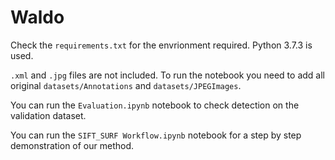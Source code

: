 # Waldo

Check the `requirements.txt` for the envrionment required. Python 3.7.3 is used.

`.xml` and `.jpg` files are not included. To run the notebook you need to add all original `datasets/Annotations` and `datasets/JPEGImages`.

You can run the `Evaluation.ipynb` notebook to check detection on the validation dataset.

You can run the `SIFT_SURF Workflow.ipynb` notebook for a step by step demonstration of our method.

